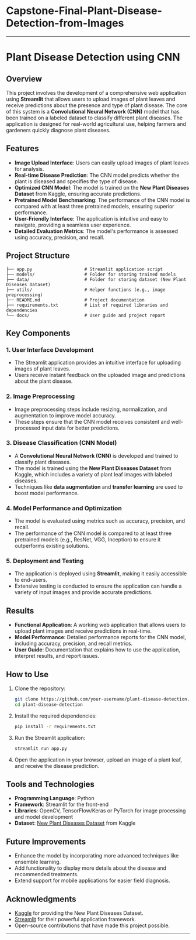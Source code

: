 # Capstone-Final-Plant-Disease-Detection-from-Images

---

# Plant Disease Detection using CNN

## Overview

This project involves the development of a comprehensive web application using **Streamlit** that allows users to upload images of plant leaves and receive predictions about the presence and type of plant disease. The core of this system is a **Convolutional Neural Network (CNN)** model that has been trained on a labeled dataset to classify different plant diseases. The application is designed for real-world agricultural use, helping farmers and gardeners quickly diagnose plant diseases.

## Features

- **Image Upload Interface**: Users can easily upload images of plant leaves for analysis.
- **Real-time Disease Prediction**: The CNN model predicts whether the plant is diseased and specifies the type of disease.
- **Optimized CNN Model**: The model is trained on the **New Plant Diseases Dataset** from Kaggle, ensuring accurate predictions.
- **Pretrained Model Benchmarking**: The performance of the CNN model is compared with at least three pretrained models, ensuring superior performance.
- **User-Friendly Interface**: The application is intuitive and easy to navigate, providing a seamless user experience.
- **Detailed Evaluation Metrics**: The model's performance is assessed using accuracy, precision, and recall.

## Project Structure

```
├── app.py                    # Streamlit application script
├── models/                   # Folder for storing trained models
├── data/                     # Folder for storing dataset (New Plant Diseases Dataset)
├── utils/                    # Helper functions (e.g., image preprocessing)
├── README.md                 # Project documentation
├── requirements.txt          # List of required libraries and dependencies
└── docs/                     # User guide and project report
```

## Key Components

### 1. User Interface Development
- The Streamlit application provides an intuitive interface for uploading images of plant leaves.
- Users receive instant feedback on the uploaded image and predictions about the plant disease.

### 2. Image Preprocessing
- Image preprocessing steps include resizing, normalization, and augmentation to improve model accuracy.
- These steps ensure that the CNN model receives consistent and well-processed input data for better predictions.

### 3. Disease Classification (CNN Model)
- A **Convolutional Neural Network (CNN)** is developed and trained to classify plant diseases.
- The model is trained using the **New Plant Diseases Dataset** from Kaggle, which includes a variety of plant leaf images with labeled diseases.
- Techniques like **data augmentation** and **transfer learning** are used to boost model performance.

### 4. Model Performance and Optimization
- The model is evaluated using metrics such as accuracy, precision, and recall.
- The performance of the CNN model is compared to at least three pretrained models (e.g., ResNet, VGG, Inception) to ensure it outperforms existing solutions.

### 5. Deployment and Testing
- The application is deployed using **Streamlit**, making it easily accessible to end-users.
- Extensive testing is conducted to ensure the application can handle a variety of input images and provide accurate predictions.

## Results

- **Functional Application**: A working web application that allows users to upload plant images and receive predictions in real-time.
- **Model Performance**: Detailed performance reports for the CNN model, including accuracy, precision, and recall metrics.
- **User Guide**: Documentation that explains how to use the application, interpret results, and report issues.

## How to Use

1. Clone the repository:
    ```bash
    git clone https://github.com/your-username/plant-disease-detection.git
    cd plant-disease-detection
    ```

2. Install the required dependencies:
    ```bash
    pip install -r requirements.txt
    ```

3. Run the Streamlit application:
    ```bash
    streamlit run app.py
    ```

4. Open the application in your browser, upload an image of a plant leaf, and receive the disease prediction.

## Tools and Technologies

- **Programming Language**: Python
- **Framework**: Streamlit for the front-end
- **Libraries**: OpenCV, TensorFlow/Keras or PyTorch for image processing and model development
- **Dataset**: [New Plant Diseases Dataset](https://www.kaggle.com/datasets) from Kaggle

## Future Improvements

- Enhance the model by incorporating more advanced techniques like ensemble learning.
- Add functionality to display more details about the disease and recommended treatments.
- Extend support for mobile applications for easier field diagnosis.

## Acknowledgments

- [Kaggle](https://www.kaggle.com) for providing the New Plant Diseases Dataset.
- [Streamlit](https://www.streamlit.io) for their powerful application framework.
- Open-source contributions that have made this project possible.

---
